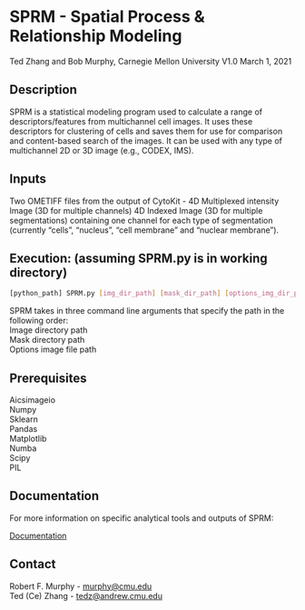 # SPRM - Spatial Process & Relationship Modeling
Ted Zhang and Bob Murphy, Carnegie Mellon University
V1.0 March 1, 2021

## Description
SPRM is a statistical modeling program used to calculate a range of descriptors/features from multichannel cell images.  It uses these descriptors for clustering of cells and saves them for use for comparison and content-based search of the images.  It can be used with any type of multichannel 2D or 3D image (e.g., CODEX, IMS).

## Inputs

Two OMETIFF files from the output of CytoKit -
4D Multiplexed intensity Image (3D for multiple channels)
4D Indexed Image (3D for multiple segmentations) containing one channel for each type of segmentation (currently “cells”, “nucleus”, “cell membrane” and “nuclear membrane”).

## Execution: (assuming SPRM.py is in working directory)
```bash
[python_path] SPRM.py [img_dir_path] [mask_dir_path] [options_img_dir_path]
```

SPRM takes in three command line arguments that specify the path in the following order:\
Image directory path\
Mask directory path\
Options image file path

## Prerequisites

Aicsimageio\
Numpy\
Sklearn\
Pandas\
Matplotlib\
Numba\
Scipy\
PIL

## Documentation 

For more information on specific analytical tools and outputs of SPRM: 

[Documentation](https://docs.google.com/document/d/1ZSH9Ek8C4Ucvaytwxyg8LdrgLU6EHmgAsJ5z7Tcc8HQ/edit#heading=h.5y17kqj4hpjb)

## Contact

Robert F. Murphy - murphy@cmu.edu\
Ted (Ce) Zhang - tedz@andrew.cmu.edu


